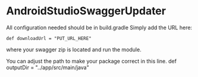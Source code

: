 # AndroidStudioSwaggerUpdater

All configuration needed should be in build.gradle
Simply add the URL here:

	def downloadUrl = "PUT_URL_HERE"

where your swagger zip is located and run the module.

You can adjust the path to make your package correct in this line.
	def outputDir = "../app/src/main/java"
